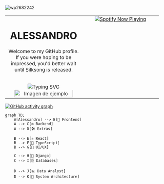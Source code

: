 
![wp2682242](https://github.com/user-attachments/assets/6befbc5e-7ab3-4c6c-8bdd-bb9e41bf6823)

<table align="center" border="0" cellspacing="0" cellpadding="0" width="100%">
  <tr>
    <td align="center" width="50%">
      <h1 style="font-size:32px;font-weight:bold;">ALESSANDRO</h1>
      <p>
        Welcome to my GitHub profile. If you were hoping to be impressed, you'd better wait until Silksong is released.
      </p>
       <br>
      <img src="https://readme-typing-svg.herokuapp.com/?color=FFF&size=30&center=true&vCenter=true&width=1000&lines=MUSIC+LOVER+;COFFEE+LOVER;LOVER+OF+THE+RAIN;TITS+LOVER;SILKSONG+LOVER" alt="Typing SVG" />
      <img src="https://i.pinimg.com/originals/62/ce/05/62ce0513c3d7f63c8769e279aa5f0258.jpg" alt="Imagen de ejemplo" width="90%" />
    </td>
    <td align="center" width="50%" valign="top">
      <a href="https://github.com/kittinan/spotify-github-profile">
        <img src="https://spotify-github-profile.kittinanx.com/api/view?uid=31ofu7wulobydsdrf753xicyozh4&cover_image=true&theme=default&show_offline=false&background_color=121212&interchange=false" alt="Spotify Now Playing" />
      </a>
    </td>
  </tr>
</table>

[![GitHub activity graph](https://github-readme-activity-graph.vercel.app/graph?username=AlessandroHMZ&bg_color=0d1117&color=ffffff&line=00b3ff&point=f9fafa&area=true&hide_border=true&t=20250902)](https://github.com/ashutosh00710/github-readme-activity-graph)

```mermaid
graph TD;
    A[Alessandro] --> B[🎨 Frontend]
    A --> C[⚙️ Backend]
    A --> D[🛠️ Extras]

    B --> E[⚛️ React]
    B --> F[📘 TypeScript]
    B --> G[🎨 UI/UX]

    C --> H[🐍 Django]
    C --> I[🗄️ Databases]

    D --> J[📊 Data Analyst]
    D --> K[🔧 System Architecture]
